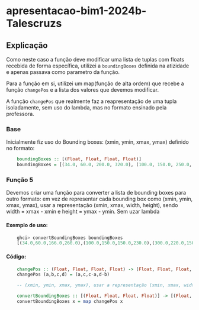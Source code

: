 # apresentacao-bim1-2024b-Talescruzs

## Explicação
Como neste caso a função deve modificar uma lista de tuplas com floats recebida de forma específica, utilizei a `boundingBoxes` definida na atizidade e apenas passava como parametro da função.

Para a função em si, utilizei um map(função de alta ordem) que recebe a função `changePos` e a lista dos valores que devemos modificar.

A função `changePos` que realmente faz a reapresentação de uma tupla isoladamente, sem uso do lambda, mas no formato ensinado pela professora.

### Base
Inicialmente fiz uso do Bounding boxes: (xmin, ymin, xmax, ymax)
definido no formato:

``` hs
    boundingBoxes :: [(Float, Float, Float, Float)]
    boundingBoxes = [(34.0, 60.0, 200.0, 320.0), (100.0, 150.0, 250.0, 380.0),(300.0, 220.0, 450.0, 450.0)]
```

### Função 5
Devemos criar uma função para converter a lista de bounding boxes para outro formato: em vez de representar cada bounding box como (xmin, ymin, xmax, ymax), usar a representação (xmin, xmax, width, height), sendo width = xmax - xmin e height = ymax - ymin.
Sem uzar lambda

#### Exemplo de uso:
``` hs
    ghci> convertBoundingBoxes boundingBoxes
    [(34.0,60.0,166.0,260.0),(100.0,150.0,150.0,230.0),(300.0,220.0,150.0,230.0)]
```

#### Código:
``` hs
    changePos :: (Float, Float, Float, Float) -> (Float, Float, Float, Float)
    changePos (a,b,c,d) = (a,c,c-a,d-b)

    -- (xmin, ymin, xmax, ymax), usar a representação (xmin, xmax, width, height), sendo width = xmax - xmin e height = ymax - ymin

    convertBoundingBoxes :: [(Float, Float, Float, Float)] -> [(Float, Float, Float, Float)]
    convertBoundingBoxes x = map changePos x
```